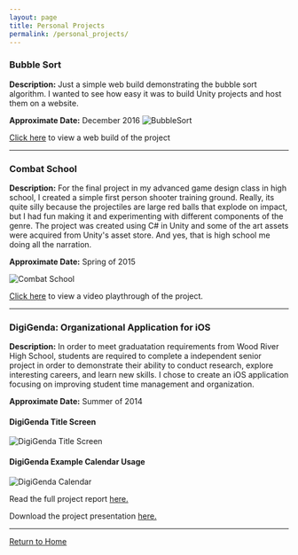 ```yaml
---
layout: page
title: Personal Projects
permalink: /personal_projects/
---
```



### Bubble Sort

**Description:** Just a simple web build demonstrating the bubble sort algorithm. I wanted to see how easy it was to build Unity projects and host them on a website. 

**Approximate Date:** December 2016
![BubbleSort](https://jonscott20.github.io/Files/Images/BubbleSort.png)

[Click here](https://jonscott20.github.io/Bubble_Sort/BubbleSort) to view a web build of the project

--------

### Combat School

**Description:** For the final project in my advanced game design class in high school, I created a simple first person shooter training ground. Really, its quite silly because the projectiles are large red balls that explode on impact, but I had fun making it and experimenting with different components of the genre. The project was created using C# in Unity and some of the art assets were acquired from Unity's asset store. And yes, that is high school me doing all the narration.

**Approximate Date:** Spring of 2015

![Combat School](https://jonscott20.github.io/Files/Images/CombatSchool.png)

[Click here](https://www.youtube.com/watch?v=aIx4804GbLk) to view a video playthrough of the project. 

-----------

### DigiGenda: Organizational Application for iOS

**Description:** 
In order to meet graduatation requirements from Wood River High School, students are required to complete a independent senior project in order to demonstrate their ability to conduct research, explore interesting careers, and learn new skills. I chose to create an iOS application focusing on improving student time management and organization. 

**Approximate Date:** Summer of 2014

#### DigiGenda Title Screen
![DigiGenda Title Screen](https://jonscott20.github.io/Files/Images/DigiGenda_Title.PNG)

#### DigiGenda Example Calendar Usage
![DigiGenda Calendar](https://jonscott20.github.io/Files/Images/DigiGenda_Used_Calendar.PNG)

Read the full project report [here.](https://jonscott20.github.io/Files/Documents/DigiGenda_Project_Report.pdf)

Download the project presentation [here.](https://jonscott20.github.io/Files/Documents/DigiGenda_Project_Presentation.pptx)

---------------

[Return to Home](https://jonscott20.github.io/)
